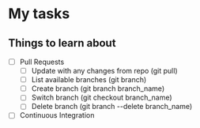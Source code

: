 # My tasks

## Things to learn about

- [ ] Pull Requests
  - [ ] Update with any changes from repo (git pull)
  - [ ] List available branches (git branch)
  - [ ] Create branch (git branch branch_name)
  - [ ] Switch branch (git checkout branch_name)
  - [ ] Delete branch (git branch --delete branch_name)
- [ ] Continuous Integration
